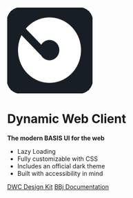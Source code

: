 <!-- _coverpage.md -->

![logo](_media/logo.png)

# Dynamic Web Client

**The modern BASIS UI for the web**

- Lazy Loading
- Fully customizable with CSS
- Includes an official dark theme
- Built with accessibility in mind


[DWC Design Kit](https://www.figma.com/community/file/1144573845612007198/DWC-Design-Kit)
[BBj Documentation](dwc/)